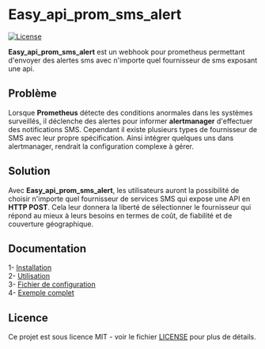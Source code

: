 # Easy_api_prom_sms_alert

[![License](https://img.shields.io/badge/license-MIT-blue.svg)](https://opensource.org/licenses/MIT)

**Easy_api_prom_sms_alert** est un webhook pour prometheus permettant d'envoyer des alertes sms avec n'importe quel fournisseur de sms exposant une api.

## Problème

Lorsque **Prometheus** détecte des conditions anormales dans les systèmes surveillés, il déclenche des alertes pour informer **alertmanager** d'effectuer des notifications SMS. Cependant il existe plusieurs types de fournisseur de SMS avec leur propre spécification. Ainsi intégrer quelques uns dans alertmanager, rendrait la configuration complexe à gérer. 

## Solution

Avec **Easy_api_prom_sms_alert**, les utilisateurs auront la possibilité de choisir n'importe quel fournisseur de services SMS qui expose une API en **HTTP POST**. Cela leur donnera la liberté de sélectionner le fournisseur qui répond au mieux à leurs besoins en termes de coût, de fiabilité et de couverture géographique.

## Documentation

1- [Installation](https://github.com/willbrid/easy_api_prom_sms_alert/blob/main/docs/installation.md) <br>
2- [Utilisation](https://github.com/willbrid/easy_api_prom_sms_alert/blob/main/docs/utilisation.md) <br>
3- [Fichier de configuration](https://github.com/willbrid/easy_api_prom_sms_alert/blob/main/docs/configuration.md) <br>
4- [Exemple complet](https://github.com/willbrid/easy_api_prom_sms_alert/blob/main/docs/exemple.md)

## Licence

Ce projet est sous licence MIT - voir le fichier [LICENSE](https://opensource.org/licenses/MIT) pour plus de détails.
